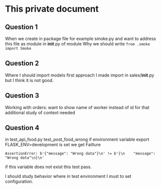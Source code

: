 # This private document

## Question 1

When we create in package file for example smoke.py and want 
to address this file as module in __init__.py of module Why we should write
`from .smoke import Smoke`  

## Question 2
Where I should import models first approach I made import in sales/__init__.py but I think it is not good.

## Question 3
Working with orders:
want to show name of worker instead of id for that additional study of context needed


## Question 4
in test_api_food.py test_post_food_wrong  if environment variable export FLASK_ENV=development is set we get Failture
```
AssertionError: b'{"message": "Wrong data"}\n' != b'{\n    "message": "Wrong data"\n}\n'
```
if this variable does not exist this test pass. 

I should study behavior where in test environment I must to set configuration.